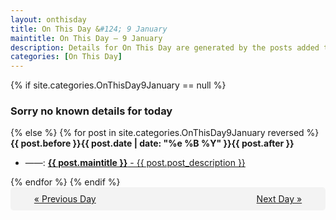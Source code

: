 ```yaml
---
layout: onthisday
title: On This Day &#124; 9 January
maintitle: On This Day — 9 January
description: Details for On This Day are generated by the posts added to the website so the content is subject to changes/updates over time.
categories: [On This Day]
---
```


{% if site.categories.OnThisDay9January == null %}
<h3>Sorry no known details for today</h3>
{% else %}
{% for post in site.categories.OnThisDay9January reversed %}
<strong>{{ post.before }}{{ post.date | date: "%e %B %Y" }}{{ post.after }}</strong>
<ul>
<li> ——: <a class="{{ post.class }}" href="{{ post.url }}"><strong>{{ post.maintitle }}</strong> - {{ post.post_description }}</a></li>
</ul>
{% endfor %}
{% endif %}
<br />
<div style="background-color: #f3f3f3; padding: 10px; border-radius: 5px; text-align: center; display: flex; justify-content: space-evenly;">
<a href="/onthisday/01/01-08">« Previous Day</a>
<span style="visibility:hidden;">[ Visit Leap Year February 29 ]</span>
<a href="/onthisday/01/01-10">Next Day »</a>
</div>
